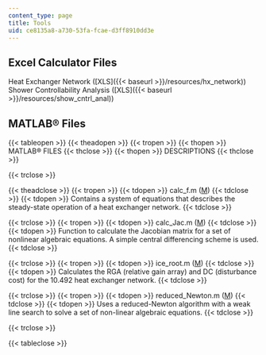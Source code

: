 ```yaml
---
content_type: page
title: Tools
uid: ce8135a8-a730-53fa-fcae-d3ff8910dd3e
---
```


Excel Calculator Files
----------------------

Heat Exchanger Network ([XLS]({{< baseurl >}}/resources/hx_network))  
Shower Controllability Analysis ([XLS]({{< baseurl >}}/resources/show_cntrl_anal))

MATLAB® Files
-------------

{{< tableopen >}}
{{< theadopen >}}
{{< tropen >}}
{{< thopen >}}
MATLAB® FILES
{{< thclose >}}
{{< thopen >}}
DESCRIPTIONS
{{< thclose >}}

{{< trclose >}}

{{< theadclose >}}
{{< tropen >}}
{{< tdopen >}}
calc\_f.m ([M](/courses/chemical-engineering/10-492-1-integrated-chemical-engineering-topics-i-process-control-by-design-fall-2004/tools/calc_f.m))
{{< tdclose >}}
{{< tdopen >}}
Contains a system of equations that describes the steady-state operation of a heat exchanger network.
{{< tdclose >}}

{{< trclose >}}
{{< tropen >}}
{{< tdopen >}}
calc\_Jac.m ([M](/courses/chemical-engineering/10-492-1-integrated-chemical-engineering-topics-i-process-control-by-design-fall-2004/tools/calc_Jac.m))
{{< tdclose >}}
{{< tdopen >}}
Function to calculate the Jacobian matrix for a set of nonlinear algebraic equations. A simple central differencing scheme is used.
{{< tdclose >}}

{{< trclose >}}
{{< tropen >}}
{{< tdopen >}}
ice\_root.m ([M](/courses/chemical-engineering/10-492-1-integrated-chemical-engineering-topics-i-process-control-by-design-fall-2004/tools/ice_root.m))
{{< tdclose >}}
{{< tdopen >}}
Calculates the RGA (relative gain array) and DC (disturbance cost) for the 10.492 heat exchanger network.
{{< tdclose >}}

{{< trclose >}}
{{< tropen >}}
{{< tdopen >}}
reduced\_Newton.m ([M](/courses/chemical-engineering/10-492-1-integrated-chemical-engineering-topics-i-process-control-by-design-fall-2004/tools/reduced_Newton.m))
{{< tdclose >}}
{{< tdopen >}}
Uses a reduced-Newton algorithm with a weak line search to solve a set of non-linear algebraic equations.
{{< tdclose >}}

{{< trclose >}}

{{< tableclose >}}